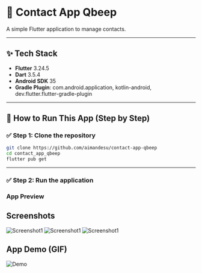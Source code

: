# 📇 Contact App Qbeep

A simple Flutter application to manage contacts.

---

## ✨ Tech Stack

- **Flutter** 3.24.5
- **Dart** 3.5.4
- **Android SDK** 35
- **Gradle Plugin**: com.android.application, kotlin-android, dev.flutter.flutter-gradle-plugin

---

## 🚀 How to Run This App (Step by Step)

### ✅ Step 1: Clone the repository

```bash
git clone https://github.com/aimandesu/contact-app-qbeep
cd contact_app_qbeep
flutter pub get
```

---

### ✅ Step 2: Run the application

### App Preview

## Screenshots

![Screenshot1](images/screenshot_1.png)
![Screenshot1](images/screenshot_2.png)
![Screenshot1](images/screenshot_3.png)

## App Demo (GIF)

![Demo](images/demo.gif)
